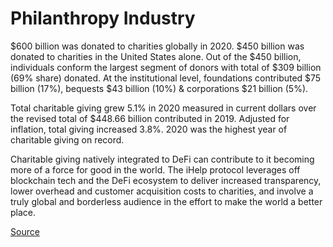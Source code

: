 # Philanthropy Industry

$600 billion was donated to charities globally in 2020. $450 billion was donated to charities in the United States alone. Out of the $450 billion, individuals conform the largest segment of donors with total of $309 billion (69% share) donated. At the institutional level, foundations contributed $75 billion (17%), bequests $43 billion (10%) & corporations $21 billion (5%).&#x20;

Total charitable giving grew 5.1% in 2020 measured in current dollars over the revised total of $448.66 billion contributed in 2019. Adjusted for inflation, total giving increased 3.8%. 2020 was the highest year of charitable giving on record.&#x20;

Charitable giving natively integrated to DeFi can contribute to it becoming more of a force for good in the world. The iHelp protocol leverages off blockchain tech and the DeFi ecosystem to deliver increased transparency, lower overhead and customer acquisition costs to charities, and involve a truly global and borderless audience in the effort to make the world a better place.



[Source](https://philanthropynetwork.org/news/giving-usa-2021-year-unprecedented-events-and-challenges-charitable-giving-reached-record-47144)

##

&#x20;



